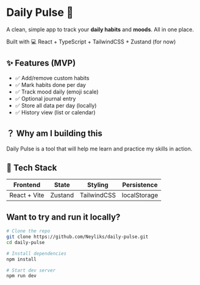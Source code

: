 # Daily Pulse 🌊
A clean, simple app to track your **daily habits** and **moods**. All in one place.

Built with 💻 React + TypeScript + TailwindCSS + Zustand (for now)

## ✨ Features (MVP)

- ✅ Add/remove custom habits
- ✅ Mark habits done per day
- ✅ Track mood daily (emoji scale)
- ✅ Optional journal entry
- ✅ Store all data per day (locally)
- ✅ History view (list or calendar)

## ？ Why am I building this

Daily Pulse is a tool that will help me learn and practice my skills in action.

## 🧱 Tech Stack

| Frontend     | State       | Styling     | Persistence  |
| ------------ | ----------- | ----------- | ------------- |
| React + Vite | Zustand     | TailwindCSS | localStorage |

## Want to try and run it locally?

```bash
# Clone the repo
git clone https://github.com/Neyliks/daily-pulse.git
cd daily-pulse

# Install dependencies
npm install

# Start dev server
npm run dev